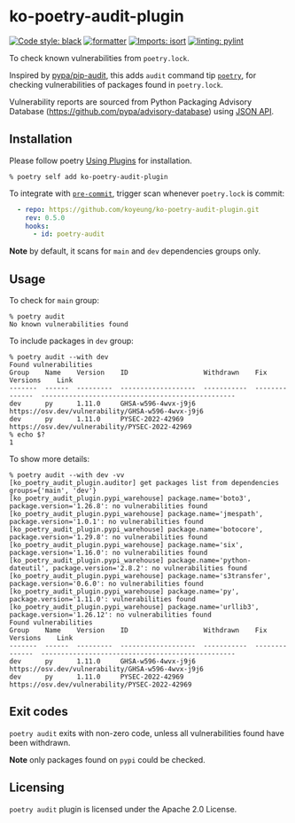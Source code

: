 # ko-poetry-audit-plugin

[![Code style: black](https://img.shields.io/badge/code%20style-black-000000.svg)](https://github.com/psf/black)
[![formatter](https://img.shields.io/badge/%20formatter-docformatter-fedcba.svg)](https://github.com/PyCQA/docformatter)
[![Imports: isort](https://img.shields.io/badge/%20imports-isort-%231674b1?style=flat&labelColor=ef8336)](https://pycqa.github.io/isort/)
[![linting: pylint](https://img.shields.io/badge/linting-pylint-yellowgreen)](https://github.com/PyCQA/pylint)

To check known vulnerabilities from `poetry.lock`.

Inspired by [pypa/pip-audit](https://github.com/pypa/pip-audit), this adds `audit` command tip [`poetry`](https://python-poetry.org/docs/), for checking vulnerabilities of packages found in `poetry.lock`.

Vulnerability reports are sourced from Python Packaging Advisory Database (https://github.com/pypa/advisory-database) using [JSON API](https://warehouse.pypa.io/api-reference/json.html).

## Installation

Please follow poetry [Using Plugins](https://python-poetry.org/docs/plugins/#using-plugins) for installation.
```
% poetry self add ko-poetry-audit-plugin
```

To integrate with [`pre-commit`](https://pre-commit.com), trigger scan whenever `poetry.lock` is commit:
```yaml
  - repo: https://github.com/koyeung/ko-poetry-audit-plugin.git
    rev: 0.5.0
    hooks:
      - id: poetry-audit
```

**Note** by default, it scans for `main` and `dev` dependencies groups only.


## Usage

To check for `main` group:

```
% poetry audit
No known vulnerabilities found
```

To include packages in `dev` group:
```
% poetry audit --with dev
Found vulnerabilities
Group    Name    Version    ID                   Withdrawn    Fix Versions    Link
-------  ------  ---------  -------------------  -----------  --------------  -------------------------------------------------
dev      py      1.11.0     GHSA-w596-4wvx-j9j6                               https://osv.dev/vulnerability/GHSA-w596-4wvx-j9j6
dev      py      1.11.0     PYSEC-2022-42969                                  https://osv.dev/vulnerability/PYSEC-2022-42969
% echo $?
1
```

To show more details:
```
% poetry audit --with dev -vv
[ko_poetry_audit_plugin.auditor] get packages list from dependencies groups={'main', 'dev'}
[ko_poetry_audit_plugin.pypi_warehouse] package.name='boto3', package.version='1.26.8': no vulnerabilities found
[ko_poetry_audit_plugin.pypi_warehouse] package.name='jmespath', package.version='1.0.1': no vulnerabilities found
[ko_poetry_audit_plugin.pypi_warehouse] package.name='botocore', package.version='1.29.8': no vulnerabilities found
[ko_poetry_audit_plugin.pypi_warehouse] package.name='six', package.version='1.16.0': no vulnerabilities found
[ko_poetry_audit_plugin.pypi_warehouse] package.name='python-dateutil', package.version='2.8.2': no vulnerabilities found
[ko_poetry_audit_plugin.pypi_warehouse] package.name='s3transfer', package.version='0.6.0': no vulnerabilities found
[ko_poetry_audit_plugin.pypi_warehouse] package.name='py', package.version='1.11.0': vulnerabilities found
[ko_poetry_audit_plugin.pypi_warehouse] package.name='urllib3', package.version='1.26.12': no vulnerabilities found
Found vulnerabilities
Group    Name    Version    ID                   Withdrawn    Fix Versions    Link
-------  ------  ---------  -------------------  -----------  --------------  -------------------------------------------------
dev      py      1.11.0     GHSA-w596-4wvx-j9j6                               https://osv.dev/vulnerability/GHSA-w596-4wvx-j9j6
dev      py      1.11.0     PYSEC-2022-42969                                  https://osv.dev/vulnerability/PYSEC-2022-42969
```

## Exit codes
`poetry audit` exits with non-zero code, unless all vulnerabilities found have been withdrawn.

**Note** only packages found on `pypi` could be checked.

## Licensing
`poetry audit` plugin is licensed under the Apache 2.0 License.
